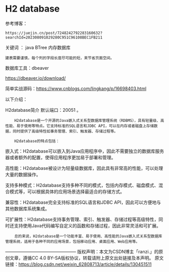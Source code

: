 # H2 database

参考博客：

```
https://juejin.cn/post/7248242792283160632?searchId=202308091029280C951C96108BEC1FB211
```

关键词 ： java BTree  内存数据库

```
建表需要谨慎，每个列的字段长度尽可能的短，来节省页面空间。
```

数据库工具：dbeaver

https://dbeaver.io/download/

简单实战源码：https://www.cnblogs.com/lingkang/p/16698403.html

以下介绍：

H2database简介
        默认端口：20051 。 

        H2database是一个开源的Java嵌入式关系型数据库管理系统（RDBMS），具有轻量级、高性能、易于使用等特点。它支持标准的SQL语言和JDBC API，可以在内存或者磁盘上存储数据，同时提供了高级特性如事务管理、索引、触发器、存储过程等。
    
        H2database的特点包括：

嵌入式：H2database可以嵌入到Java应用程序中，因此不需要独立的数据库服务器或者额外的配置，使得应用程序更加易于部署和管理。

高性能：H2database被设计为轻量级数据库，因此具有非常高的性能，可以处理大量的数据操作。

支持多种模式：H2database支持多种不同的模式，包括内存模式、磁盘模式、混合模式等，可以根据具体的应用场景选择最适合的存储方式。

兼容性：H2database完全支持标准的SQL语言和JDBC API，因此可以方便地与其他数据库系统集成。

可扩展性：H2database支持事务管理、索引、触发器、存储过程等高级特性，同时还支持使用Java代码编写自定义的函数和存储过程，因此非常灵活和可扩展。

        总的来说，H2database是一个功能丰富、易于使用、高性能的Java嵌入式关系型数据库管理系统，适用于各种不同的应用场景，包括移动应用、桌面应用、Web应用等。
————————————————
版权声明：本文为CSDN博主「ranzi.」的原创文章，遵循CC 4.0 BY-SA版权协议，转载请附上原文出处链接及本声明。
原文链接：https://blog.csdn.net/weixin_62808713/article/details/130451511